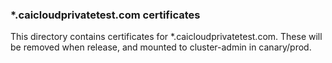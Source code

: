 ### *.caicloudprivatetest.com certificates

This directory contains certificates for *.caicloudprivatetest.com. These will be removed when release, and mounted to
cluster-admin in canary/prod.
